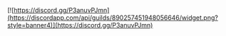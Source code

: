 <!-- ### ![](https://i.ytimg.com/vi/APX9DHvmX4o/maxresdefault.jpg)*this cat is not mine (but very cute)* -->
[![https://discord.gg/P3anuvPJmn](https://discordapp.com/api/guilds/890257451948056646/widget.png?style=banner4)](https://discord.gg/P3anuvPJmn)

<!--
**Aritz331/aritz331** is a ✨ _special_ ✨ repository because its `README.md` (this file) appears on your GitHub profile.

Here are some ideas to get you started:

- 🔭 I’m currently working on ...
- 🌱 I’m currently learning ...
- 👯 I’m looking to collaborate on ...
- 🤔 I’m looking for help with ...
- 💬 Ask me about ...
- 📫 How to reach me: ...
- 😄 Pronouns: ...
- ⚡ Fun fact: ...
-->
